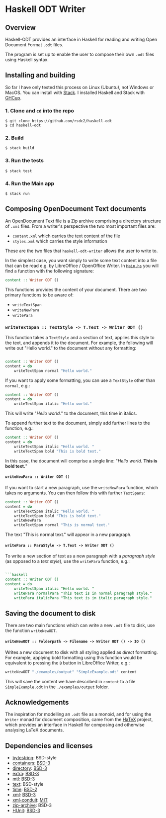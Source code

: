 # Haskell ODT Writer

## Overview

Haskell-ODT provides an interface in Haskell for reading and writing Open Document Format `.odt` files.

The program is set up to enable the user to compose their own `.odt` files using Haskell syntax. 

## Installing and building

So far I have only tested this process on Linux (Ubuntu), not Windows or MacOS. You can install with [Stack](https://docs.haskellstack.org/en/stable/). I installed Haskell and Stack with [GHCup](https://www.haskell.org/ghcup/). 

### 1. Clone and `cd` into the repo

```
$ git clone https://github.com/rsdc2/haskell-odt
$ cd haskell-odt
```

### 2. Build

```
$ stack build
```

### 3. Run the tests

```
$ stack test
```

### 4. Run the Main app

```
$ stack run
```

## Composing OpenDocument Text documents

An OpenDocument Text file is a Zip archive comprising a directory structure of `.xml` files. From a writer's perspective the two most important files are:

- `content.xml` which carries the text content of the file
- `styles.xml` which carries the style information

These are the two files that `haskell-odt-writer` allows the user to write to.

In the simplest case, you want simply to write some text content into a file that can be read e.g. by LibreOffice / OpenOffice Writer. In [`Main.hs`](app/Main.hs) you will find a function with the following signature:

```haskell
content :: Writer ODT ()
```

This functions provides the content of your document. There are two primary functions to be aware of:

- `writeTextSpan`
- `writeNewPara`
- `writePara` 

### `writeTextSpan :: TextStyle -> T.Text -> Writer ODT ()`

This function takes a `TextStyle` and a section of text, applies this style to the text, and appends it to the document. For example, the following will write out "Hello world." to the document without any formatting:

```haskell

content :: Writer ODT ()
content = do
    writeTextSpan normal "Hello world."
```

If you want to apply some formatting, you can use a `TextStyle` other than `normal`, e.g.:

```haskell
content :: Writer ODT ()
content = do
    writeTextSpan italic "Hello world."
```

This will write "_Hello world._" to the document, this time in italics.

To append further text to the document, simply add further lines to the function, e.g.:

```haskell
content :: Writer ODT ()
content = do
    writeTextSpan italic "Hello world. "
    writeTextSpan bold "This is bold text."
```

In this case, the document will comprise a single line: "*Hello world.* **This is bold text.**"

#### `writeNewPara :: Writer ODT ()`

If you want to start a new paragraph, use the `writeNewPara` function, which takes no arguments. You can then follow this with further `TextSpan`s:

```haskell
content :: Writer ODT ()
content = do
    writeTextSpan italic "Hello world. "
    writeTextSpan bold "This is bold text."
    writeNewPara
    writeTextSpan normal "This is normal text."
```

The text "This is normal text." will appear in a new paragraph.


#### `writePara :: ParaStyle -> T.Text -> Writer ODT ()`

To write a new section of text as a new paragraph with a _paragraph style_ (as opposed to a _text style_), use the `writePara` function, e.g.:

```haskell

```haskell
content :: Writer ODT ()
content = do
    writeTextSpan italic "Hello world. "
    writePara normalPara "This text is in normal paragraph style."
    writePara italicPara "This text is in italic paragraph style."
```


## Saving the document to disk

There are two main functions which can write a new `.odt` file to disk, use the function `writeNewODT`.

#### `writeNewODT :: Folderpath -> Filename -> Writer ODT () -> IO ()`

Writes a new document to disk with all styling applied as _direct_ formatting. For example, applying bold formatting using this function would be equivalent to pressing the `B` button in LibreOffice Writer, e.g.:

```haskell
writeNewODT "./examples/output" "SimpleExample.odt" content
```

This will save the content we have described in `content` to a file `SimpleExample.odt` in the `./examples/output` folder.

<!-- - `writeNewODTWithStyles`: Writes a new document to disk with all styling applied via _styles_. Applying e.g. bold formatting using this function would be equivalent to using the `Strong Emphasis` style in LibreOffice Writer.  -->

<!-- ## Key concepts -->

## Acknowledgements 

The inspiration for modelling an `.odt` file as a monoid, and for using the `Writer` monad for document composition, came from the [HaTeX](https://gitlab.com/daniel-casanueva/haskell/HaTeX) project, which provides an interface in Haskell for composing and otherwise analysing LaTeX documents. 

## Dependencies and licenses

- [bytestring](https://hackage.haskell.org/package/bytestring-0.12.1.0/docs/Data-ByteString.html): BSD-style
- [containers](https://hackage.haskell.org/package/containers): [BSD-3](https://hackage.haskell.org/package/containers-0.7/src/LICENSE)
- [directory](https://hackage.haskell.org/package/directory): [BSD-3](https://hackage.haskell.org/package/directory-1.3.9.0/src/LICENSE)
- [extra](https://hackage.haskell.org/package/extra): [BSD-3](https://hackage.haskell.org/package/extra-1.8/src/LICENSE)
- [mtl](https://hackage.haskell.org/package/mtl): [BSD-3](https://hackage.haskell.org/package/mtl-2.3.1/src/LICENSE)
- [text](https://hackage.haskell.org/package/text-2.1.2/docs/Data-Text.html): BSD-style
- [time](https://hackage.haskell.org/package/time): [BSD-2](https://hackage.haskell.org/package/time-1.14/src/LICENSE)
- [xml](https://hackage.haskell.org/package/xml): [BSD-3](https://hackage.haskell.org/package/xml-1.3.14/src/LICENSE)
- [xml-conduit](https://hackage.haskell.org/package/xml-conduit): [MIT](https://hackage.haskell.org/package/xml-conduit-1.10.0.0/src/LICENSE)
- [zip-archive](https://hackage.haskell.org/package/zip-archive-0.4.3.2/docs/Codec-Archive-Zip.html): BSD-3
- [HUnit](https://hackage.haskell.org/package/HUnit): [BSD-3](https://hackage.haskell.org/package/HUnit-1.6.2.0/src/LICENSE)